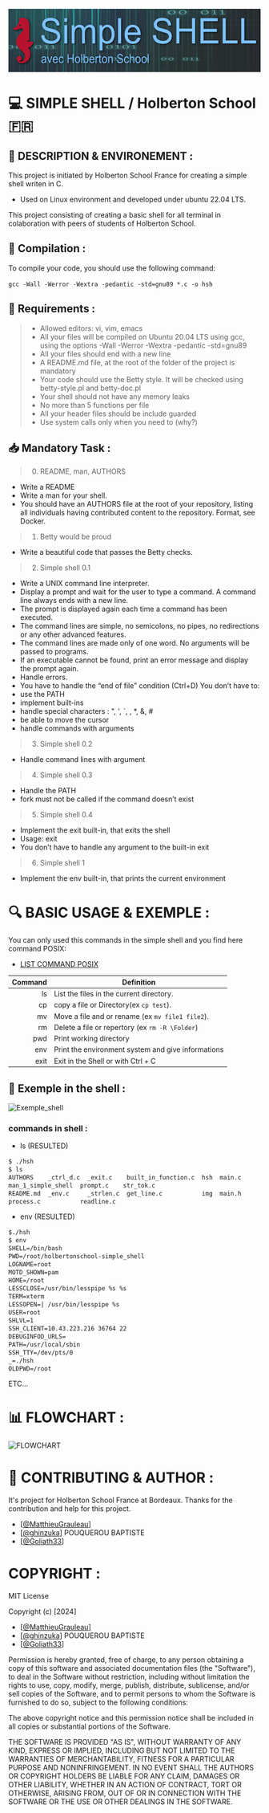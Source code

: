 ![HEADER](https://github.com/MatthieuGrauleau/holbertonschool-simple_shell/blob/david/img/header.png)

# :computer: SIMPLE SHELL / Holberton School :fr:

## :memo: DESCRIPTION & ENVIRONEMENT :

This project is initiated by Holberton School France for creating a simple shell writen in C.

- Used on Linux environment and developed under ubuntu 22.04 LTS.

This project consisting of creating a basic shell for all terminal in colaboration with peers of students of Holberton School.

## :abacus: Compilation :
To compile your code, you should use the following command:

```gcc -Wall -Werror -Wextra -pedantic -std=gnu89 *.c -o hsh```

## :game_die: Requirements :
> - Allowed editors: vi, vim, emacs
> - All your files will be compiled on Ubuntu 20.04 LTS using gcc, using the options -Wall -Werror -Wextra -pedantic -std=gnu89
> - All your files should end with a new line
> - A README.md file, at the root of the folder of the project is mandatory
> - Your code should use the Betty style. It will be checked using betty-style.pl and betty-doc.pl
> - Your shell should not have any memory leaks
> - No more than 5 functions per file
> - All your header files should be include guarded
> - Use system calls only when you need to (why?)

## :inbox_tray: Mandatory Task :

> 0. README, man, AUTHORS
- Write a README
- Write a man for your shell.
- You should have an AUTHORS file at the root of your repository, listing all individuals having contributed content to the repository. Format, see Docker.

> 1. Betty would be proud
- Write a beautiful code that passes the Betty checks.

> 2. Simple shell 0.1
- Write a UNIX command line interpreter.  
- Display a prompt and wait for the user to type a command. A command line always ends with a new line.
- The prompt is displayed again each time a command has been executed.
- The command lines are simple, no semicolons, no pipes, no redirections or any other advanced features.
- The command lines are made only of one word. No arguments will be passed to programs.
- If an executable cannot be found, print an error message and display the prompt again.
- Handle errors.
- You have to handle the “end of file” condition (Ctrl+D)
You don’t have to:
- use the PATH
- implement built-ins
- handle special characters : ", ', `, \, *, &, #
- be able to move the cursor
- handle commands with arguments

> 3. Simple shell 0.2
- Handle command lines with argument

> 4. Simple shell 0.3
- Handle the PATH
- fork must not be called if the command doesn’t exist

> 5. Simple shell 0.4
- Implement the exit built-in, that exits the shell
- Usage: exit
- You don’t have to handle any argument to the built-in exit

> 6. Simple shell 1
- Implement the env built-in, that prints the current environment

# :mag: BASIC USAGE & EXEMPLE :

You can only used this commands in the simple shell and you find here command POSIX:
- [LIST COMMAND POSIX](https://en.wikipedia.org/wiki/List_of_POSIX_commands)

|  Command  | Definition                                             |
|----------:|--------------------------------------------------------|
|    ls     | List the files in the current directory.               |
|    cp     | copy a file or Directory(ex ```cp test```).            |
|    mv     | Move a file and or rename (ex ```mv file1 file2```).   |
|    rm     | Delete a file or repertory (ex ```rm -R \Folder```)    |
|    pwd    | Print working directory                                |
|    env    | Print the environment system and give informations     |
|    exit   | Exit in the Shell or with Ctrl + C                     |

## :newspaper: Exemple in the shell : 
![Exemple_shell](https://github.com/MatthieuGrauleau/holbertonschool-simple_shell/blob/david/img/screenshot_shell.png)

### commands in shell :

- ls (RESULTED)
```
$ ./hsh
$ ls
AUTHORS    _ctrl_d.c  _exit.c    built_in_function.c  hsh  main.c  man_1_simple_shell  prompt.c    str_tok.c
README.md  _env.c     _strlen.c  get_line.c           img  main.h  process.c           readline.c
```

- env (RESULTED)
```
$./hsh
$ env
SHELL=/bin/bash
PWD=/root/holbertonschool-simple_shell
LOGNAME=root
MOTD_SHOWN=pam
HOME=/root
LESSCLOSE=/usr/bin/lesspipe %s %s
TERM=xterm
LESSOPEN=| /usr/bin/lesspipe %s
USER=root
SHLVL=1
SSH_CLIENT=10.43.223.216 36764 22
DEBUGINFOD_URLS=
PATH=/usr/local/sbin
SSH_TTY=/dev/pts/0
_=./hsh
OLDPWD=/root
```
ETC...

# :bar_chart: FLOWCHART :
![FLOWCHART](https://github.com/MatthieuGrauleau/holbertonschool-simple_shell/blob/david/img/flowchart_simpleshell.png)

# :floppy_disk: CONTRIBUTING & AUTHOR :

It's project for Holberton School France at Bordeaux.
Thanks for the contribution and help for this project.

- [[@MatthieuGrauleau](https://github.com/MatthieuGrauleau)]
- [[@ghinzuka](https://github.com/ghinzuka)] POUQUEROU BAPTISTE
- [[@Goliath33](https://github.com/Goliath33)]

# COPYRIGHT : 

MIT License

Copyright (c) [2024]    

- [[@MatthieuGrauleau](https://github.com/MatthieuGrauleau)]
- [[@ghinzuka](https://github.com/ghinzuka)] POUQUEROU BAPTISTE
- [[@Goliath33](https://github.com/Goliath33)]

Permission is hereby granted, free of charge, to any person obtaining a copy
of this software and associated documentation files (the "Software"), to deal
in the Software without restriction, including without limitation the rights
to use, copy, modify, merge, publish, distribute, sublicense, and/or sell
copies of the Software, and to permit persons to whom the Software is
furnished to do so, subject to the following conditions:

The above copyright notice and this permission notice shall be included in all
copies or substantial portions of the Software.

THE SOFTWARE IS PROVIDED "AS IS", WITHOUT WARRANTY OF ANY KIND, EXPRESS OR
IMPLIED, INCLUDING BUT NOT LIMITED TO THE WARRANTIES OF MERCHANTABILITY,
FITNESS FOR A PARTICULAR PURPOSE AND NONINFRINGEMENT. IN NO EVENT SHALL THE
AUTHORS OR COPYRIGHT HOLDERS BE LIABLE FOR ANY CLAIM, DAMAGES OR OTHER
LIABILITY, WHETHER IN AN ACTION OF CONTRACT, TORT OR OTHERWISE, ARISING FROM,
OUT OF OR IN CONNECTION WITH THE SOFTWARE OR THE USE OR OTHER DEALINGS IN THE
SOFTWARE.
